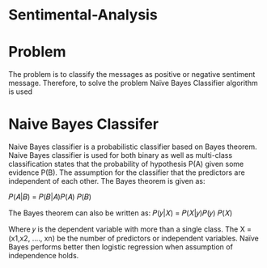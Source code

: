 # Sentimental-Analysis

# Problem
The problem is to classify the messages as positive or negative sentiment message. Therefore, to solve the problem Naïve Bayes Classifier algorithm is used

# Naive Bayes Classifer
Naive Bayes classifier is a probabilistic classifier based on Bayes theorem. Naive Bayes classifier is used for both binary as well as multi-class classification states that the probability of hypothesis P(A) given some evidence P(B). The assumption for the classifier that the predictors are independent of each other. The Bayes theorem is given as: 
 
𝑃(𝐴|𝐵) =
𝑃(𝐵|𝐴)𝑃(𝐴) 𝑃(𝐵)
 
 
 
The Bayes theorem can also be written as: 
𝑃(𝑦|𝑋) =
𝑃(𝑋|𝑦)𝑃(𝑦) 𝑃(𝑋)
 
 
Where 𝑦 is the dependent variable with more than a single class.  The X = (x1,x2, ...., xn) be the number of predictors or independent variables.  Naïve Bayes performs better then logistic regression when assumption of independence holds. 
